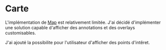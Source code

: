 # Carte

L'implémentation de [Map](https://developer.apple.com/documentation/mapkit/map) est relativement limitée. 
J'ai décidé d'implémenter une solution capable d'afficher des annotations et des overlays customisables.

J'ai ajouté la possibilite pour l'utilisateur d'afficher des points d'intêret.

